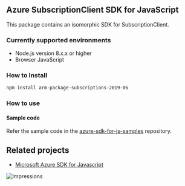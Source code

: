 ## Azure SubscriptionClient SDK for JavaScript

This package contains an isomorphic SDK for SubscriptionClient.

### Currently supported environments

- Node.js version 8.x.x or higher
- Browser JavaScript

### How to Install

```bash
npm install arm-package-subscriptions-2019-06
```

### How to use

#### Sample code

Refer the sample code in the [azure-sdk-for-js-samples](https://github.com/Azure/azure-sdk-for-js-samples) repository.

## Related projects

- [Microsoft Azure SDK for Javascript](https://github.com/Azure/azure-sdk-for-js)


![Impressions](https://azure-sdk-impressions.azurewebsites.net/api/impressions/azure-sdk-for-js%2Fsdk%2Fcdn%2Farm-cdn%2FREADME.png)